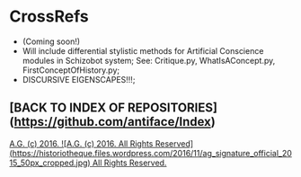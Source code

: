 # CrossRefs
* (Coming soon!)
* Will include differential stylistic methods for Artificial Conscience modules in Schizobot system; See: Critique.py, WhatIsAConcept.py, FirstConceptOfHistory.py;
* DISCURSIVE EIGENSCAPES!!!;

## [BACK TO INDEX OF REPOSITORIES] (https://github.com/antiface/Index)

[A.G. (c) 2016. ![A.G. (c) 2016. All Rights Reserved]
(https://historiotheque.files.wordpress.com/2016/11/ag_signature_official_2015_50px_cropped.jpg) All Rights Reserved.](http://alexgagnon.com)

